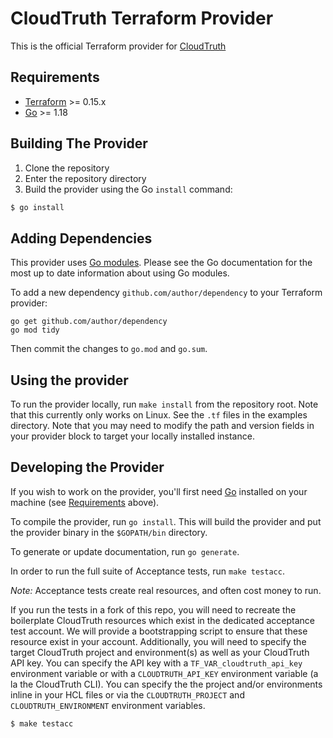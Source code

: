 # CloudTruth Terraform Provider

This is the official Terraform provider for [CloudTruth](https://cloudtruth.com/)

## Requirements

-	[Terraform](https://www.terraform.io/downloads.html) >= 0.15.x
-	[Go](https://golang.org/doc/install) >= 1.18

## Building The Provider

1. Clone the repository
1. Enter the repository directory
1. Build the provider using the Go `install` command:
```sh
$ go install
```

## Adding Dependencies

This provider uses [Go modules](https://github.com/golang/go/wiki/Modules).
Please see the Go documentation for the most up to date information about using Go modules.

To add a new dependency `github.com/author/dependency` to your Terraform provider:

```
go get github.com/author/dependency
go mod tidy
```

Then commit the changes to `go.mod` and `go.sum`.

## Using the provider

To run the provider locally, run `make install` from the repository root. Note that this currently only works on Linux. 
See the `.tf` files in the examples directory. Note that you may need to modify the path and version fields in your provider block
to target your locally installed instance.

## Developing the Provider

If you wish to work on the provider, you'll first need [Go](http://www.golang.org) installed on your machine (see [Requirements](#requirements) above).

To compile the provider, run `go install`. This will build the provider and put the provider binary in the `$GOPATH/bin` directory.

To generate or update documentation, run `go generate`.

In order to run the full suite of Acceptance tests, run `make testacc`.

*Note:* Acceptance tests create real resources, and often cost money to run.

If you run the tests in a fork of this repo, you will need to recreate the boilerplate CloudTruth resources which exist in the dedicated
acceptance test account. We will provide a bootstrapping script to ensure that these resource exist in your account.
Additionally, you will need to specify the target CloudTruth project and environment(s) as well as your CloudTruth API key. You can
specify the API key with a `TF_VAR_cloudtruth_api_key` environment variable or with a `CLOUDTRUTH_API_KEY` environment variable (a la the CloudTruth 
CLI). You can specify the the project and/or environments inline in your HCL files or via the `CLOUDTRUTH_PROJECT` and `CLOUDTRUTH_ENVIRONMENT` 
environment variables. 

```sh
$ make testacc
```
